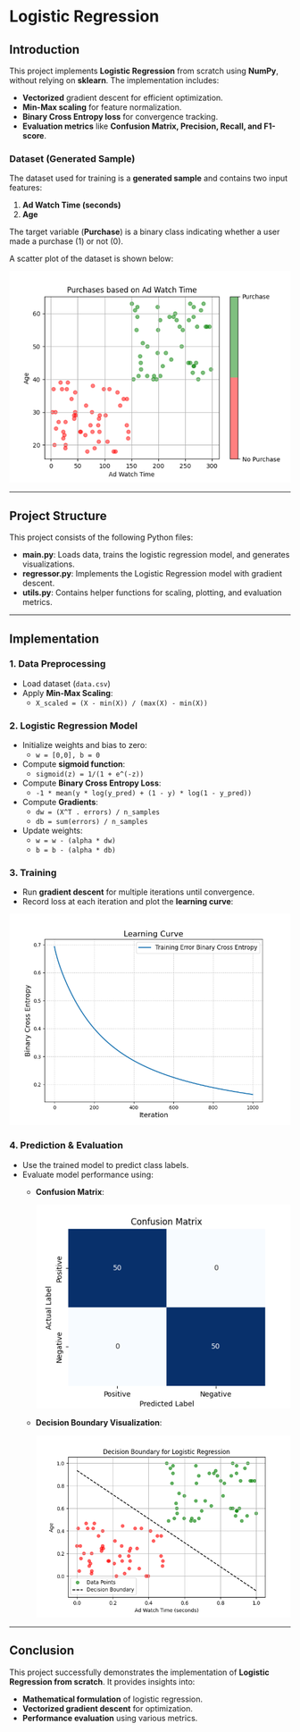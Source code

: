 # Logistic Regression

## Introduction
This project implements **Logistic Regression** from scratch using **NumPy**, without relying on **sklearn**. The implementation includes:
- **Vectorized** gradient descent for efficient optimization.
- **Min-Max scaling** for feature normalization.
- **Binary Cross Entropy loss** for convergence tracking.
- **Evaluation metrics** like **Confusion Matrix, Precision, Recall, and F1-score**.

### Dataset (Generated Sample)
The dataset used for training is a **generated sample** and contains two input features:
1. **Ad Watch Time (seconds)**
2. **Age**

The target variable (**Purchase**) is a binary class indicating whether a user made a purchase (1) or not (0).

A scatter plot of the dataset is shown below:

![Dataset Scatter Plot](data.png)

---

## Project Structure

This project consists of the following Python files:

- **main.py**: Loads data, trains the logistic regression model, and generates visualizations.
- **regressor.py**: Implements the Logistic Regression model with gradient descent.
- **utils.py**: Contains helper functions for scaling, plotting, and evaluation metrics.

---

## Implementation

### 1. **Data Preprocessing**
- Load dataset (`data.csv`)
- Apply **Min-Max Scaling**:
    - ```X_scaled = (X - min(X)) / (max(X) - min(X))```

### 2. **Logistic Regression Model**
- Initialize weights and bias to zero:
    - ``` w = [0,0], b = 0 ```
- Compute **sigmoid function**:
    - ``` sigmoid(z) = 1/(1 + e^(-z)) ```
- Compute **Binary Cross Entropy Loss**:
    - ``` -1 * mean(y * log(y_pred) + (1 - y) * log(1 - y_pred)) ```
- Compute **Gradients**:
    - ``` dw = (X^T . errors) / n_samples ```
    - ``` db = sum(errors) / n_samples ```
- Update weights:
    - ``` w = w - (alpha * dw) ```
    - ``` b = b - (alpha * db) ```

### 3. **Training**
- Run **gradient descent** for multiple iterations until convergence.
- Record loss at each iteration and plot the **learning curve**:

![Learning Curve](learning_curve.png)

### 4. **Prediction & Evaluation**
- Use the trained model to predict class labels.
- Evaluate model performance using:
  - **Confusion Matrix**:

    ![Confusion Matrix](confusion_matrix.png)

  - **Decision Boundary Visualization**:

    ![Decision Boundary](decision_boundary.png)

---

## Conclusion
This project successfully demonstrates the implementation of **Logistic Regression from scratch**. It provides insights into:
- **Mathematical formulation** of logistic regression.
- **Vectorized gradient descent** for optimization.
- **Performance evaluation** using various metrics.
